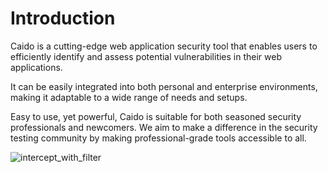 # Introduction

Caido is a cutting-edge web application security tool that enables users to efficiently identify and assess potential vulnerabilities in their web applications.

It can be easily integrated into both personal and enterprise environments, making it adaptable to a wide range of needs and setups.

Easy to use, yet powerful, Caido is suitable for both seasoned security professionals and newcomers. We aim to make a difference in the security testing community by making professional-grade tools accessible to all.

![intercept_with_filter](/_images/intercept_with_filter.png)
